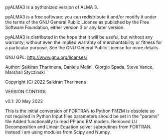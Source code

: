 pyALMA3 is a pythonized version of ALMA 3.

pyALMA3 is a free software: you can redistribute it and/or modify it under the terms of the GNU General Public License as published by the Free Software Foundation, either version 3 or any later version.

pyALMA3 is distributed in the hope that it will be useful, but without any warranty; without even the implied warranty of merchantability or fitness for a particular purpose. See the GNU General Public License for more details.

GNU GPL: http://www.gnu.org/licenses/

Author: Saikiran Tharimena, Daniele Melini, Giorgio Spada, Steve Vance, Marshall Styczinski

Copyright (C) 2022 Saikiran Tharimena

VERSION CONTROL

v0.1: 20 May 2022

This is the initial conversion of FORTRAN to Python
FMZM is obsolete so not required in Python Input files
parameters should be set in the "params" file
Added functionality to read PP and BM models.
Removed LU Decomposition and Linear Equation solver subroutines from FORTRAN. Instead I am using modules from Scipy and Numpy.